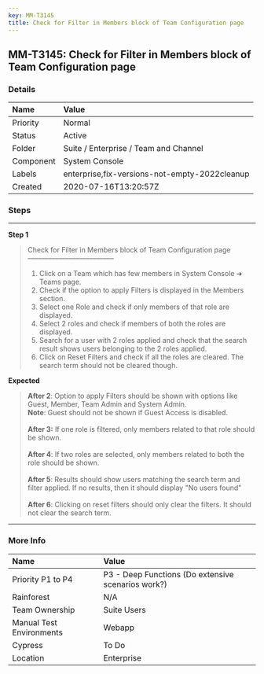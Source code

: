 ```yaml
---
key: MM-T3145
title: Check for Filter in Members block of Team Configuration page
---
```


## MM-T3145: Check for Filter in Members block of Team Configuration page

### Details

| Name      | Value                                         |
| :-------- | :-------------------------------------------- |
| Priority  | Normal                                        |
| Status    | Active                                        |
| Folder    | Suite / Enterprise / Team and Channel         |
| Component | System Console                                |
| Labels    | enterprise,fix-versions-not-empty-2022cleanup |
| Created   | 2020-07-16T13:20:57Z                          |

### Steps

<hr/>

**Step 1**

> <article>Check for Filter in Members block of Team Configuration page<br>–––––––––––––––––––––––––<ol><li>Click on a Team which has few members in System Console ➜ Teams page.</li><li>Check if the option to apply Filters is displayed in the Members section.</li><li>Select one Role and check if only members of that role are displayed.</li><li>Select 2 roles and check if members of both the roles are displayed.</li><li>Search for a user with 2 roles applied and check that the search result shows users belonging to the 2 roles applied.</li><li>Click on Reset Filters and check if all the roles are cleared. The search term should not be cleared though.</li></ol></article>

**Expected**

> <article><strong>After 2</strong>: Option to apply Filters should be shown with options like Guest, Member, Team Admin and System Admin.<br><strong>Note</strong>: Guest should not be shown if Guest Access is disabled.<br><br><strong>After 3:</strong> If one role is filtered, only members related to that role should be shown.<br><br><strong>After 4</strong>: If two roles are selected, only members related to both the role should be shown.<br><br><strong>After 5</strong>: Results should show users matching the search term and filter applied. If no results, then it should display "No users found"<br><br><strong>After 6</strong>: Clicking on reset filters should only clear the filters. It should not clear the search term. </article>

<hr/>

### More Info

| Name                     | Value                                              |
| :----------------------- | :------------------------------------------------- |
| Priority P1 to P4        | P3 - Deep Functions (Do extensive scenarios work?) |
| Rainforest               | N/A                                                |
| Team Ownership           | Suite Users                                        |
| Manual Test Environments | Webapp                                             |
| Cypress                  | To Do                                              |
| Location                 | Enterprise                                         |
